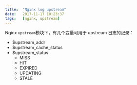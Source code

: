 ```yaml
---
title:  "Nginx log upstream"
date:   2017-11-17 10:23:37
tags:   [nginx, upstream]
---
```


Nginx `upstream`模块下，有几个变量可用于 upstream 日志的记录：

- $upstream_addr
- $upstream_cache_status
- $upstream_status
  - MISS
  - HIT
  - EXPIRED
  - UPDATING
  - STALE
